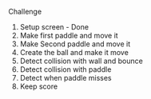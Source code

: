 Challenge
1. Setup screen - Done
2. Make first paddle and move it
3. Make Second paddle and move it
4. Create the ball and make it move
5. Detect collision with wall and bounce
6. Detect collision with paddle
7. Detect when paddle misses
8. Keep score